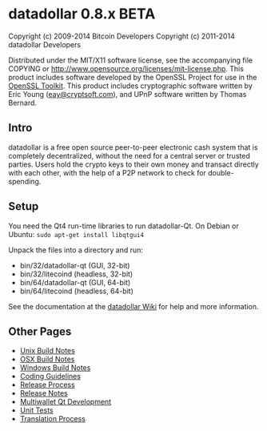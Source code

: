 datadollar 0.8.x BETA
====================

Copyright (c) 2009-2014 Bitcoin Developers
Copyright (c) 2011-2014 datadollar Developers

Distributed under the MIT/X11 software license, see the accompanying
file COPYING or http://www.opensource.org/licenses/mit-license.php.
This product includes software developed by the OpenSSL Project for use in the [OpenSSL Toolkit](http://www.openssl.org/). This product includes
cryptographic software written by Eric Young ([eay@cryptsoft.com](mailto:eay@cryptsoft.com)), and UPnP software written by Thomas Bernard.


Intro
---------------------
datadollar is a free open source peer-to-peer electronic cash system that is
completely decentralized, without the need for a central server or trusted
parties.  Users hold the crypto keys to their own money and transact directly
with each other, with the help of a P2P network to check for double-spending.


Setup
---------------------
You need the Qt4 run-time libraries to run datadollar-Qt. On Debian or Ubuntu:
	`sudo apt-get install libqtgui4`

Unpack the files into a directory and run:

- bin/32/datadollar-qt (GUI, 32-bit)
- bin/32/litecoind (headless, 32-bit)
- bin/64/datadollar-qt (GUI, 64-bit)
- bin/64/litecoind (headless, 64-bit)

See the documentation at the [datadollar Wiki](http://datadollar.info)
for help and more information.


Other Pages
---------------------
- [Unix Build Notes](build-unix.md)
- [OSX Build Notes](build-osx.md)
- [Windows Build Notes](build-msw.md)
- [Coding Guidelines](coding.md)
- [Release Process](release-process.md)
- [Release Notes](release-notes.md)
- [Multiwallet Qt Development](multiwallet-qt.md)
- [Unit Tests](unit-tests.md)
- [Translation Process](translation_process.md)
